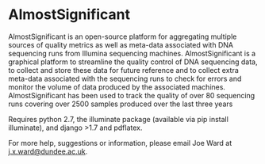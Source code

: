 
AlmostSignificant
=====

AlmostSignificant is an open-source platform for aggregating multiple sources of quality metrics as well as meta-data associated with DNA sequencing runs from Illumina sequencing machines. 
AlmostSignificant is a graphical platform to streamline the quality control of DNA sequencing data, to collect and store these data for future reference and to collect extra meta-data associated with the sequencing runs to check for errors and monitor the volume of data produced by the associated machines. 
AlmostSignificant has been used to track the quality of over 80 sequencing runs covering over 2500 samples produced over the last three years

Requires python 2.7, the illuminate package (available via pip install illuminate), and django >1.7 and pdflatex. 

For more help, suggestions or information, please email Joe Ward at j.x.ward@dundee.ac.uk.
